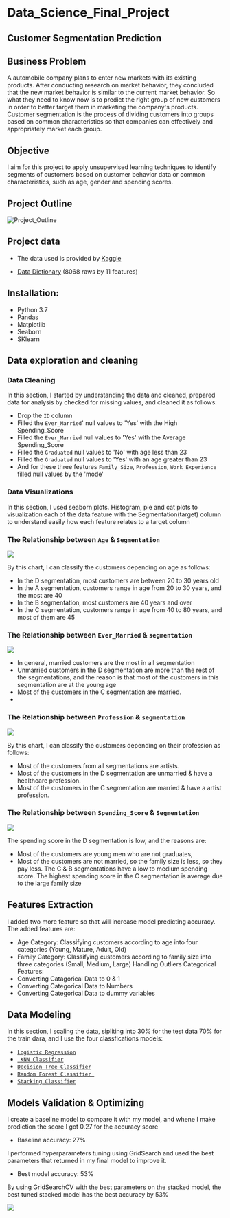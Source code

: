 # Data_Science_Final_Project

## Customer Segmentation Prediction


## Business Problem
A automobile company plans to enter new markets with its existing products. After conducting research on market behavior, they concluded that the new market behavior is similar to the current market behavior. So what they need to know now is to predict the right group of new customers in order to better target them in marketing the company's products.
Customer segmentation is the process of dividing customers into groups based on common characteristics so that companies can effectively and appropriately market each group.

## Objective
I aim for this project to apply unsupervised learning techniques to identify segments of customers based on customer behavior data or common characteristics, such as age, gender and spending scores.

## Project Outline
![Project_Outline](https://github.com/ebtisam12/Customer_Segmentation/blob/main/Project_Outline.PNG)


## Project data
- The data used is provided by [Kaggle](https://www.kaggle.com/vetrirah/customer)

- [Data Dictionary](https://github.com/ebtisam12/Customer_Segmentation/blob/main/%D8%A8%D9%84%D8%A7%20%D8%B9%D9%86%D9%88%D8%A7%D9%86.%20%E2%80%8BData%20Dictionary.pdf) (8068 raws by 11 features)

## Installation:

* Python 3.7
* Pandas
* Matplotlib
* Seaborn
* SKlearn

## Data exploration and cleaning
### Data Cleaning
In this section, I started by understanding the data and cleaned, prepared data for analysis by checked for missing values, and cleaned it as follows:
- Drop the `ID` column
- Filled the `Ever_Married`' null values to 'Yes' with the High Spending_Score
- Filled the `Ever_Married` null values to 'Yes' with the Average Spending_Score
- Filled the `Graduated` null values to 'No' with age less than 23
- Filled the `Graduated` null values to 'Yes' with an age greater than 23
- And for these three features `Family_Size`, `Profession`, `Work_Experience` filled null values by the 'mode' 

### Data Visualizations
In this section, l used seaborn plots. Histogram, pie and cat plots to visualization each of the data feature with the Segmentation(target)  column to understand easily how each feature relates to a target column 


### The Relationship between `Age` & `Segmentation`

   ![](https://github.com/ebtisam12/Customer_Segmentation/blob/main/Visualization/Age_by_Segmentation5.png)

By this chart, I can classify the customers depending on age as follows:
- In the D segmentation, most customers are between 20 to 30 years old
- In the A segmentation, customers range in age from 20 to 30 years, and the most are 40
- In the B segmentation, most customers are 40 years and over
- In the C segmentation, customers range in age from 40 to 80 years, and most of them are 45

### The Relationship between `Ever_Married` & `segmentation`

![](https://github.com/ebtisam12/Customer_Segmentation/blob/main/Visualization/Ever_Married_by_Segmentation.png)

- In general, married customers are the most in all segmentation
- Unmarried customers in the D segmentation are more than the rest of the segmentations, and the reason is that most of the customers in this segmentation are at the young age
- Most of the customers in the C segmentation are married.
- 
### The Relationship between `Profession` & `segmentation`

![](https://github.com/ebtisam12/Customer_Segmentation/blob/main/Visualization/Profession_by_Segmentation.png)

By this chart, I can classify the customers depending on their profession as follows:
- Most of the customers from all segmentations are artists.
- Most of the customers in the D segmentation are unmarried & have a healthcare profession.
- Most of the customers in the C segmentation are married & have a artist profession.

### The Relationship between `Spending_Score` & `Segmentation`

![](https://github.com/ebtisam12/Customer_Segmentation/blob/main/Visualization/Spending_Score3.png)

The spending score in the D segmentation is low, and the reasons are:
- Most of the customers are young men who are not graduates,
- Most of the customers are not married, so the family size is less, so they pay less.
The C & B segmentations have a low to medium spending score.
The highest spending score in the C segmentation is average due to the large family size


## Features Extraction
I added two more feature so that will increase model predicting accuracy. The added features are:
* Age Category: Classifying customers according to age into four categories (Young, Mature, Adult, Old) 
* Family Category: Classifying customers according to family size into three categories (Small, Medium, Large)
Handling Outliers
Categorical Features:
* Converting Catagorical Data to 0 & 1
* Converting Categorical Data to Numbers
* Converting Categorical Data to dummy variables

## Data Modeling
In this section, I scaling the data, sipliting into 30% for the test data 70% for the train dara, and I use the four classfications models:

- [`Logistic Regression`](https://scikit-learn.org/stable/modules/generated/sklearn.linear_model.LogisticRegression.html?)
- [` KNN Classifier`](https://scikit-learn.org/stable/modules/generated/sklearn.neighbors.KNeighborsClassifier.html?highlight=kneighbors#sklearn.neighbors.KNeighborsClassifier)
- [`Decision Tree Classifier`](https://scikit-learn.org/stable/modules/generated/sklearn.tree.DecisionTreeClassifier.html?highlight=decision%20tree%20classifier#sklearn.tree.DecisionTreeClassifier)
- [`Random Forest Classifier `](https://scikit-learn.org/stable/modules/generated/sklearn.ensemble.RandomForestClassifier.html?highlight=random%20forest%20classifier#sklearn.ensemble.RandomForestClassifier)
- [`Stacking Classifier`](https://scikit-learn.org/stable/modules/generated/sklearn.ensemble.StackingClassifier.html?highlight=stacking%20classifier#sklearn.ensemble.StackingClassifier)

## Models Validation & Optimizing
I create a baseline model to compare it with my model, and whene I make prediction the score I got 0.27 for the accuracy score
- Baseline accuracy: 27%

I performed hyperparameters tuning using GridSearch and used the best parameters that returned in my final model to improve it.
- Best model accuracy: 53%

By using GridSearchCV with the best parameters on the stacked model, the best tuned stacked model has the best accuracy by 53%

![](https://github.com/ebtisam12/Customer_Segmentation/blob/main/Visualization/Compar_Models.png)


